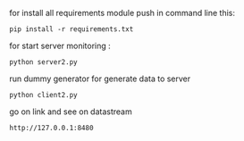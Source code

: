 for install all requirements module push in command line this:
    
    pip install -r requirements.txt

for start server monitoring :
    
    python server2.py

run dummy generator for generate data to server

    python client2.py


go on link and see on datastream

    http://127.0.0.1:8480 